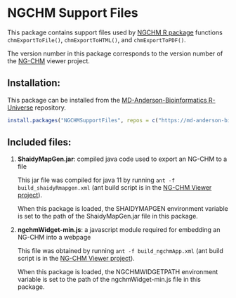# NGCHM Support Files

This package contains support files used by [NGCHM R package](https://github.com/MD-Anderson-Bioinformatics/NGCHM-R) functions `chmExportToFile()`, `chmExportToHTML()`, and
`chmExportToPDF()`.

The version number in this package corresponds to the version number of the [NG-CHM](https://github.com/MD-Anderson-Bioinformatics/NG-CHM) viewer project.

## Installation:

This package can be installed from the [MD-Anderson-Bioinformatics R-Universe](https://md-anderson-bioinformatics.r-universe.dev/) repository.

```r
install.packages("NGCHMSupportFiles", repos = c("https://md-anderson-bioinformatics.r-universe.dev", "https://cran.r-project.org"))
```

## Included files:

1. **ShaidyMapGen.jar**: compiled java code used to export an NG-CHM to a file

   This jar file was compiled for java 11 by running `ant -f build_shaidyRmapgen.xml` (ant
   build script is in the [NG-CHM Viewer project](https://github.com.MD-Anderson-Bioinformatics/NG-CHM)).

   When this package is loaded, the SHAIDYMAPGEN environment variable
   is set to the path of the ShaidyMapGen.jar file in this package.

2. **ngchmWidget-min.js**: a javascript module required for embedding an NG-CHM into a webpage

   This file was obtained by running `ant -f build_ngchmApp.xml` (ant
   build script is in the [NG-CHM Viewer project](https://github.com.MD-Anderson-Bioinformatics/NG-CHM)).

   When this package is loaded, the NGCHMWIDGETPATH environment variable is set to the path of the ngchmWidget-min.js file in this package.

